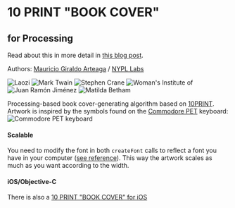 # 10 PRINT "BOOK COVER"
## for Processing

Read about this in more detail in [this blog post](http://www.nypl.org/blog/2014/09/03/generative-ebook-covers).

Authors: [Mauricio Giraldo Arteaga] / [NYPL Labs]

![Laozi](https://github.com/mgiraldo/tenprintcover-p5/raw/master/output/example1.png)
![Mark Twain](https://github.com/mgiraldo/tenprintcover-p5/raw/master/output/example2.png)
![Stephen Crane](https://github.com/mgiraldo/tenprintcover-p5/raw/master/output/example3.png)
![Woman's Institute of](https://github.com/mgiraldo/tenprintcover-p5/raw/master/output/example4.png)
![Juan Ramón Jiménez](https://github.com/mgiraldo/tenprintcover-p5/raw/master/output/example5.png)
![Matilda Betham](https://github.com/mgiraldo/tenprintcover-p5/raw/master/output/example6.png)

Processing-based book cover-generating algorithm based on [10PRINT](http://10print.org/). Artwork is inspired by the symbols found on the [Commodore PET](https://en.wikipedia.org/wiki/Commodore_PET) keyboard: ![Commodore PET keyboard](https://upload.wikimedia.org/wikipedia/commons/thumb/5/5d/PET_2001_Series-IMG_1724.JPG/1280px-PET_2001_Series-IMG_1724.JPG)

#### Scalable

You need to modify the font in both `createFont` calls to reflect a font you have in your computer ([see reference](https://processing.org/reference/textFont_.html)). This way the artwork scales as much as you want according to the width.

#### iOS/Objective-C

There is also a [10 PRINT "BOOK COVER" for iOS]


[Mauricio Giraldo Arteaga]: https://twitter.com/mgiraldo
[NYPL Labs]: http://labs.nypl.org
[10 PRINT "BOOK COVER" for iOS]: https://github.com/mgiraldo/tenprintcover-ios
